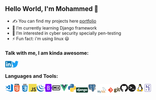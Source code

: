 ## Hello World, I'm Mohammed  👋

- ✍ You can find my projects here [portfolio]
- 🌱 I’m currently learning Django framework
- 👀 I’m interested in cyber security specially pen-testing
- ⚡ Fun fact: i'm using linux :smiley:

<!-- 🔭 💬   -->


### Talk with me, I am kinda awesome:
[<img align="left" alt="Mohammed Taysser | LinkedIn" width="22px" src="images/linkedin.svg" />][linkedin]

<!-- [<img align="left" alt="codeSTACKr.com" width="22px" src="https://raw.githubusercontent.com/iconic/open-iconic/master/svg/globe.svg" />](https://code4learn.teachable.com) -->

[<img align="left" alt="codeSTACKr | Twitter" width="22px" src="images/twitter.svg" />](https://twitter.com/Muhammedtaysser)


<!-- [website]: https://holistic-developer.com/ -->
[linkedin]: https://linkedin.com/in/mohammed-taysser
[portfolio]: https://mohammed-taysser.github.io/portfolio/

<br/>

### Languages and Tools:

<img align="left" alt="Visual Studio Code" width="26px" src="images/visual-studio-code.png" />
<img align="left" alt="HTML5" width="26px" src="images/html.png" />
<img align="left" alt="CSS3" width="26px" src="images/css.png" />
<img align="left" alt="JavaScript" width="26px" src="images/javascript.png" />
<img align="left" alt="jquery" width="26px" src="images/jquery.svg" />
<img align="left" alt="jquery" width="26px" src="images/bootstrap.svg" />
<img align="left" alt="markdown" width="26px" src="images/markdown.svg" />
<img align="left" alt="vue js" width="26px" src="images/vuejs.svg" />
<img align="left" alt="Python" width="26px" src="images/python.png" />
<img align="left" alt="Django" width="40px" src="images/django-original.svg" />

<img alt="Heroku" width="26px" src="images/heroku.svg" />
<img align="left" alt="Postgresql" width="26px" src="images/postgresql.svg" />
<img align="left" alt="SQL" width="40px" src="images/mysql.png" />
<img align="left" alt="Git" width="40px" src="images/git.png" />
<img align="left" alt="GitHub" width="26px" src="images/github.png" />
<img align="left" alt="terminal" width="26px" src="images/terminal.png" />
<img align="left" alt="linux" width="26px" src="images/linux.svg" />

<!-- https://github.com/devicons/devicon/tree/master/icons -->
